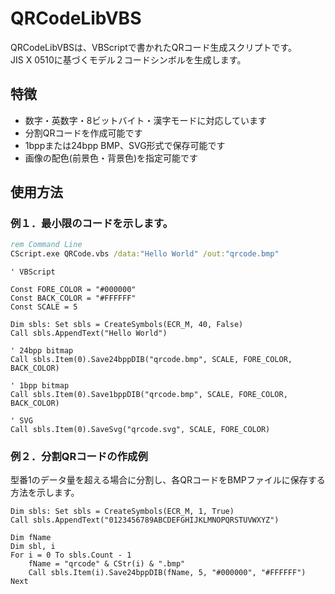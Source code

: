 # __QRCodeLibVBS__
QRCodeLibVBSは、VBScriptで書かれたQRコード生成スクリプトです。  
JIS X 0510に基づくモデル２コードシンボルを生成します。

## 特徴
- 数字・英数字・8ビットバイト・漢字モードに対応しています
- 分割QRコードを作成可能です
- 1bppまたは24bpp BMP、SVG形式で保存可能です
- 画像の配色(前景色・背景色)を指定可能です

## 使用方法
### 例１．最小限のコードを示します。
```bat
rem Command Line
CScript.exe QRCode.vbs /data:"Hello World" /out:"qrcode.bmp"
```
```vbscript
' VBScript

Const FORE_COLOR = "#000000"
Const BACK_COLOR = "#FFFFFF"
Const SCALE = 5

Dim sbls: Set sbls = CreateSymbols(ECR_M, 40, False)
Call sbls.AppendText("Hello World")

' 24bpp bitmap
Call sbls.Item(0).Save24bppDIB("qrcode.bmp", SCALE, FORE_COLOR, BACK_COLOR)

' 1bpp bitmap
Call sbls.Item(0).Save1bppDIB("qrcode.bmp", SCALE, FORE_COLOR, BACK_COLOR)

' SVG
Call sbls.Item(0).SaveSvg("qrcode.svg", SCALE, FORE_COLOR)
```

### 例２．分割QRコードの作成例
型番1のデータ量を超える場合に分割し、各QRコードをBMPファイルに保存する方法を示します。
```vbscript
Dim sbls: Set sbls = CreateSymbols(ECR_M, 1, True)
Call sbls.AppendText("0123456789ABCDEFGHIJKLMNOPQRSTUVWXYZ")

Dim fName
Dim sbl, i
For i = 0 To sbls.Count - 1
    fName = "qrcode" & CStr(i) & ".bmp"
    Call sbls.Item(i).Save24bppDIB(fName, 5, "#000000", "#FFFFFF")
Next
```
